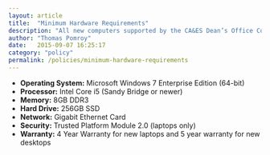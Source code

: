 ```yaml
---
layout: article
title:  "Minimum Hardware Requirements"
description: "All new computers supported by the CA&ES Dean’s Office Computer Resources Unit must either meet or exceed the following specifications:"
author: "Thomas Pomroy"
date:   2015-09-07 16:25:17
category: "policy"
permalink: /policies/minimum-hardware-requirements
---
```

<ul class="no-bullet">
<li><b>Operating System:</b>  Microsoft Windows 7 Enterprise Edition (64-bit)</li>
<li><b>Processor:</b> Intel Core i5 (Sandy Bridge or newer)</li>
<li><b>Memory:</b> 8GB DDR3</li>
<li><b>Hard Drive:</b> 256GB SSD</li>
<li><b>Network:</b> Gigabit Ethernet Card</li>
<li><b>Security:</b> Trusted Platform Module 2.0 (laptops only)</li>
<li><b>Warranty:</b> 4 Year Warranty for new laptops and 5 year warranty for new desktops</li>

</ul>

